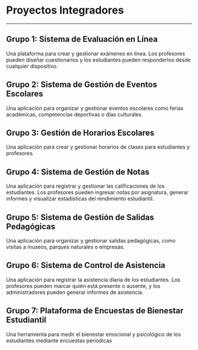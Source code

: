 # Proyectos Integradores

---

## Grupo 1:  Sistema de Evaluación en Línea
Una plataforma para crear y gestionar exámenes en línea. Los profesores pueden diseñar cuestionarios y los estudiantes pueden responderlos desde cualquier dispositivo.

## Grupo 2:  Sistema de Gestión de Eventos Escolares
Una aplicación para organizar y gestionar eventos escolares como ferias académicas, competencias deportivas o días culturales.

## Grupo 3:  Gestión de Horarios Escolares
Una aplicación para crear y gestionar horarios de clases para estudiantes y profesores.

## Grupo 4: Sistema de Gestión de Notas
Una aplicación para registrar y gestionar las calificaciones de los estudiantes. Los profesores pueden ingresar notas por asignatura, generar informes y visualizar estadísticas del rendimiento estudiantil.

## Grupo 5:  Sistema de Gestión de Salidas Pedagógicas
Una aplicación para organizar y gestionar salidas pedagógicas, como visitas a museos, parques naturales o empresas.

## Grupo 6:  Sistema de Control de Asistencia
Una aplicación para registrar la asistencia diaria de los estudiantes. Los profesores pueden marcar quién está presente o ausente, y los administradores pueden generar informes de asistencia.

## Grupo 7:  Plataforma de Encuestas de Bienestar Estudiantil
Una herramienta para medir el bienestar emocional y psicológico de los estudiantes mediante encuestas periódicas